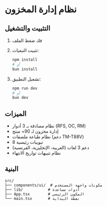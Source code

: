 # نظام إدارة المخزون

## التثبيت والتشغيل

1. فك ضغط الملف
2. تثبيت التبعيات:
   ```bash
   npm install
   # أو
   bun install
   ```

3. تشغيل التطبيق:
   ```bash
   npm run dev
   # أو
   bun dev
   ```

## الميزات
- نظام مصادقة بـ 3 أدوار (RFS, OC, RM)
- إدارة مخزون لـ 90+ منتج
- نظام طباعة ملصقات (دعم TM-T88V)
- 8 تبويبات رئيسية
- دعم 3 لغات (العربية، الإنجليزية، الفرنسية)
- نظام تنبيهات تواريخ الانتهاء

## البنية
```
src/
├── components/ui/  # مكونات واجهة المستخدم
├── lib/           # أدوات مساعدة
├── App.tsx        # المكون الرئيسي
└── main.tsx       # نقطة البداية
```